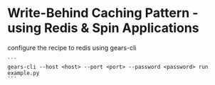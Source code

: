 # Write-Behind Caching  Pattern - using Redis & Spin Applications

configure the recipe to redis using gears-cli
``````
```
gears-cli --host <host> --port <port> --password <password> run example.py
```


